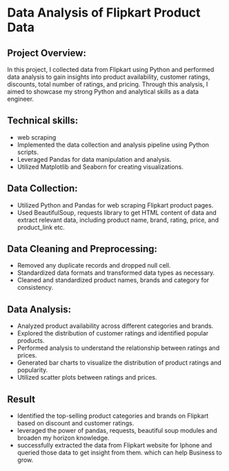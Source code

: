 # Data Analysis of Flipkart Product Data

## Project Overview:

In this project, I collected data from Flipkart using Python and performed data analysis to gain insights into product availability, customer ratings, discounts, total number of ratings, and pricing. Through this analysis, I aimed to showcase my strong Python and analytical skills as a data engineer.

## Technical skills:
* web scraping
* Implemented the data collection and analysis pipeline using Python scripts.
* Leveraged Pandas for data manipulation and analysis.
* Utilized Matplotlib and Seaborn for creating visualizations.

## Data Collection:
* Utilized Python and Pandas for web scraping Flipkart product pages.
* Used BeautifulSoup, requests library to get HTML content of data and extract relevant data, including product name, brand, rating, price, and product_link etc.

## Data Cleaning and Preprocessing:
* Removed any duplicate records and dropped null cell.
* Standardized data formats and transformed data types as necessary.
* Cleaned and standardized product names, brands and category for consistency.

## Data Analysis:
* Analyzed product availability across different categories and brands.
* Explored the distribution of customer ratings and identified popular products.
* Performed analysis to understand the relationship between ratings and prices.
* Generated bar charts to visualize the distribution of product ratings and popularity.
* Utilized scatter plots  between ratings and prices.

## Result
* Identified the top-selling product categories and brands on Flipkart based on discount and customer ratings.
* leveraged the power of pandas, requests, beautiful soup modules and broaden my horizon knowledge.
* successfully extracted the data from Flipkart website for Iphone and queried those data to get insight from them. which can help 
  Business to grow.








